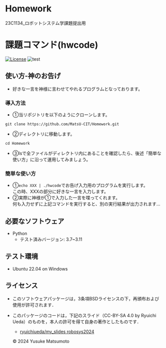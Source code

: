 # Homework
23C1134_ロボットシステム学課題提出用

# 課題コマンド(hwcode)
[![License](https://img.shields.io/badge/License-BSD_3--Clause-blue.svg)](https://opensource.org/licenses/BSD-3-Clause)
![test](https://github.com/MatsU-CIT/Homework/actions/workflows/test.yml/badge.svg)


## 使い方-神のお告げ
- 好きな一言を神様に言わせてやれるプログラムとなっております。

### 導入方法
- ①当リポジトリを以下のようにクローンします。  
```
git clone https://github.com/MatsU-CIT/Homework.git
```
- ②ディレクトリに移動します。  
```
cd Homework  
```
- ③lsで全ファイルがディレクトリ内にあることを確認したら、後述「簡単な使い方」に沿って運用してみましょう。  
  
### 簡単な使い方
- ①```echo XXX | ./hwcode```でお告げ入力用のプログラムを実行します。  
この時、XXXの部分に好きな一言を入力します。  
- ②実際に神様が①で入力した一言を喋ってくれます。  
何も入力せずに上記コマンドを実行すると、別の実行結果が出力されます…  

## 必要なソフトウェア
- Python
  - テスト済みバージョン: 3.7~3.11

## テスト環境
- Ubuntu 22.04 on Windows  

## ライセンス
- このソフトウェアパッケージは，3条項BSDライセンスの下，再頒布および使用が許可されます．

- このパッケージのコードは，下記のスライド（CC-BY-SA 4.0 by Ryuichi Ueda）のものを，本人の許可を得て自身の著作としたものです．
    - [ryuichiueda/my_slides robosys2024](https://github.com/ryuichiueda/slides_marp/tree/master/robosys2024)

  © 2024 Yusuke Matsumoto
